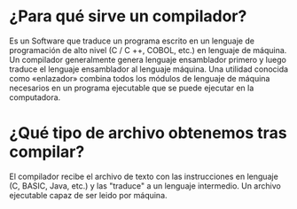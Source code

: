 # ¿Para qué sirve un compilador? 

Es un Software que traduce un programa escrito en un lenguaje de programación de alto nivel (C / C ++, COBOL, etc.) en lenguaje de máquina. Un compilador generalmente genera lenguaje ensamblador primero y luego traduce el lenguaje ensamblador al lenguaje máquina. Una utilidad conocida como «enlazador» combina todos los módulos de lenguaje de máquina necesarios en un programa ejecutable que se puede ejecutar en la computadora.

# ¿Qué tipo de archivo obtenemos tras compilar?

El compilador recibe el archivo de texto con las instrucciones en lenguaje (C, BASIC, Java, etc.) y las "traduce" a un lenguaje intermedio. Un archivo ejecutable capaz de ser leido por máquina.
